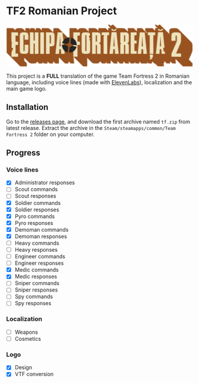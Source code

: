 # TF2 Romanian Project

![TF2 Romanian Project](./logo/logo.png)

This project is a **FULL** translation of the game Team Fortress 2 in Romanian language, including voice lines (made with [ElevenLabs](https://elevenlabs.io/)), localization and the main game logo.

## Installation

Go to the [releases page](https://github.com/v4n00/tf2-romanian-project/releases), and download the first archive named `tf.zip` from latest release. Extract the archive in the `Steam/steamapps/common/Team Fortress 2` folder on your computer.

## Progress

### Voice lines

- [x] Administrator responses
- [ ] Scout commands
- [ ] Scout responses
- [x] Soldier commands
- [x] Soldier responses
- [x] Pyro commands
- [x] Pyro responses
- [x] Demoman commands
- [x] Demoman responses
- [ ] Heavy commands
- [ ] Heavy responses
- [ ] Engineer commands
- [ ] Engineer responses
- [x] Medic commands
- [x] Medic responses
- [ ] Sniper commands
- [ ] Sniper responses
- [ ] Spy commands
- [ ] Spy responses

### Localization

- [ ] Weapons
- [ ] Cosmetics

### Logo

- [x] Design
- [x] VTF conversion

